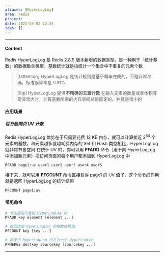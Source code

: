```yaml
---
aliases: [HyperLogLog]
area: redis
project: 
date: 2023-08-02 13:58
tags: []
---
```

---
#### Content
Redis HyperLogLog 是 Redis 2.8.9 版本新增的数据类型，是一种用于「统计基数」的数据集合类型，基数统计就是指统计一个集合中不重复的元素个数

> [!attention] HyperLogLog 是统计规则是基于概率完成的，不是非常准确，标准误算率是 0.81%

> [!tip]  HyperLogLog 提供**不精确的去重计数**
> 在输入元素的数量或者体积非常非常大时，计算基数所需的内存空间总是固定的、并且是很小的

#### 应用场景
##### 百万级网页 UV 计数
Redis HyperLogLog 优势在于只需要花费 12 KB 内存，就可以计算接近 $2^{64}$ 个元素的基数，和元素越多就越耗费内存的 Set 和 Hash 类型相比，HyperLogLog 就非常节省空间
在统计 UV 时，你可以用 **PFADD** 命令（用于向 HyperLogLog 中添加新元素）把访问页面的每个用户都添加到 HyperLogLog 中
```py
PFADD page1:uv user1 user2 user3 user4 user5
```
接下来，就可以用 **PFCOUNT** 命令直接获得 page1 的 UV 值了，这个命令的作用就是返回 HyperLogLog 的统计结果
```py
PFCOUNT page1:uv
```

#### 常见命令
```py
# 添加指定元素到 HyperLogLog 中
PFADD key element [element ...]

# 返回给定 HyperLogLog 的基数估算值。
PFCOUNT key [key ...]

# 将多个 HyperLogLog 合并为一个 HyperLogLog
PFMERGE destkey sourcekey [sourcekey ...]
```

---
